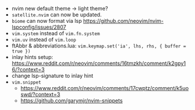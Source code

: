 <!-- LTeX: enabled=false -->

- nvim new default theme -> light theme?
- `satellite.nvim` can now be updated.
- `biome` can now format via lsp <https://github.com/neovim/nvim-lspconfig/issues/2807>
- `vim.system` instead of `vim.fn.system`
- `vim.uv` instead of `vim.loop`
- ftAbbr & abbreviations.lua: `vim.keymap.set('ia', lhs, rhs, { buffer = true })`
- inlay hints setup: <https://www.reddit.com/r/neovim/comments/16tmzkh/comment/k2gpy16/?context=3>
- change lsp-signature to inlay hint
- `vim.snippet`
	* <https://www.reddit.com/r/neovim/comments/17cwptz/comment/k5uoswd/?context=3>
	* <https://github.com/garymjr/nvim-snippets>
